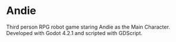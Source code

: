 # Andie

Third person RPG robot game staring Andie as the Main Character.
Developed with Godot 4.2.1 and scripted with GDScript.